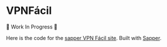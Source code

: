 # VPNFácil

🚧 Work In Progress 🚧

Here is the code for the [sapper VPN Fácil site](https://sapper.vpnfacil.com). Built with [Sapper](https://sapper.svelte.dev/).
